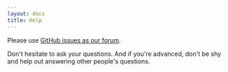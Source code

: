```yaml
---
layout: docs
title: Help
---
```


Please use [GitHub issues as our forum](https://github.com/rockscript/rockscript/issues).

Don't hesitate to ask your questions.
And if you're advanced, don't be shy and help out answering other people's questions.

